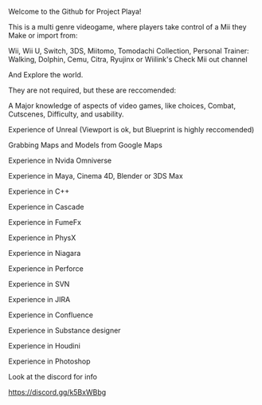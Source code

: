 Welcome to the Github for Project Playa! 

This is a multi genre videogame, where players take control of a Mii they Make or import from:

Wii, Wii U, Switch, 3DS, Miitomo, Tomodachi Collection, Personal Trainer: Walking, Dolphin, Cemu, Citra, Ryujinx or Wiilink's Check Mii out channel

And Explore the world.

They are not required, but these are reccomended:

A Major knowledge of aspects of video games, like choices, Combat, Cutscenes, Difficulty, and usability.

Experience of Unreal (Viewport is ok, but Blueprint is highly reccomended)

Grabbing Maps and Models from Google Maps

Experience in Nvida Omniverse

Experience in Maya, Cinema 4D, Blender or 3DS Max

Experience in C++

Experience in Cascade

Experience in FumeFx

Experience in PhysX

Experience in Niagara

Experience in Perforce

Experience in SVN

Experience in JIRA

Experience in Confluence

Experience in Substance designer

Experience in Houdini

Experience in Photoshop

Look at the discord for info

https://discord.gg/k5BxWBbg
